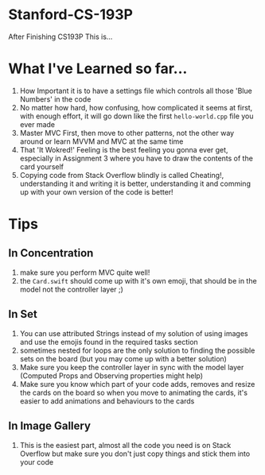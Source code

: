 # Stanford-CS-193P

After Finishing CS193P This is...

# What I've Learned so far...

1. How Important it is to have a settings file which controls all those 'Blue Numbers' in the code
2. No matter how hard, how confusing, how complicated it seems at first, with enough effort, it will go down like the first `hello-world.cpp` file you ever made
3. Master MVC First, then move to other patterns, not the other way around or learn MVVM and MVC at the same time
4. That 'It Wokred!' Feeling is the best feeling you gonna ever get, especially in Assignment 3 where you have to draw the contents of the card yourself 
5. Copying code from Stack Overflow blindly is called Cheating!, understanding it and writing it is better, understanding it and comming up with your own version of the code is better!

# Tips

## In Concentration

1. make sure you perform MVC quite well!
2. the `Card.swift` should come up with it's own emoji, that should be in the model not the controller layer ;) 

## In Set
1. You can use attributed Strings instead of my solution of using images and use the emojis found in the required tasks section
2. sometimes nested for loops are the only solution to finding the possible sets on the board (but you may come up with a better solution)
3. Make sure you keep the controller layer in sync with the model layer (Computed Props and Observing properties might help)
4. Make sure you know which part of your code adds, removes and resize the cards on the board so when you move to animating the cards, it's easier to add animations and behaviours to the cards

## In Image Gallery
1. This is the easiest part, almost all the code you need is on Stack Overflow but make sure you don't just copy things and stick them into your code
